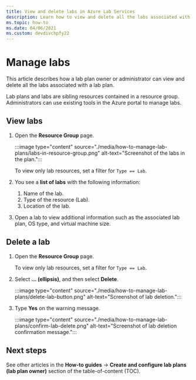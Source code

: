```yaml
---
title: View and delete labs in Azure Lab Services
description: Learn how to view and delete all the labs associated with a lab plan. 
ms.topic: how-to
ms.date: 04/06/2021
ms.custom: devdivchpfy22
---
```


# Manage labs

This article describes how a lab plan owner or administrator can view and delete all the labs associated with a lab plan.

Lab plans and labs are sibling resources contained in a resource group. Administrators can use existing tools in the Azure portal to manage labs.

## View labs

1. Open the **Resource Group** page.

    :::image type="content" source="./media/how-to-manage-lab-plans/labs-in-resource-group.png" alt-text="Screenshot of the labs in the plan.":::

    To view only lab resources, set a filter for `Type == Lab`.

1. You see a **list of labs** with the following information:
    1. Name of the lab.
    1. Type of the resource (Lab).
    1. Location of the lab.

1. Open a lab to view additional information such as the associated lab plan, OS type, and virtual machine size.

## Delete a lab

1. Open the **Resource Group** page.

    To view only lab resources, set a filter for `Type == Lab`.

1. Select **... (ellipsis)**, and then select **Delete**.

    :::image type="content" source="./media/how-to-manage-lab-plans/delete-lab-button.png" alt-text="Screenshot of lab deletion.":::

1. Type **Yes** on the warning message.

    :::image type="content" source="./media/how-to-manage-lab-plans/confirm-lab-delete.png" alt-text="Screenshot of lab deletion confirmation message.":::

## Next steps

See other articles in the **How-to guides** -> **Create and configure lab plans (lab plan owner)** section of the table-of-content (TOC).
